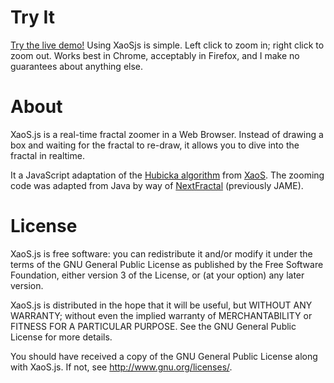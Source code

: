 # Try It

[Try the live demo!](http://xaos-project.github.io/XaoSjs/) Using XaoSjs is simple. Left click to zoom in; right click to zoom out.  Works best in Chrome, acceptably in Firefox, and I make no guarantees about anything else.

# About

XaoS.js is a real-time fractal zoomer in a Web Browser.  Instead of drawing a box and waiting for the fractal
to re-draw, it allows you to dive into the fractal in realtime.

It a JavaScript adaptation of the
[Hubicka algorithm](https://github.com/xaos-project/XaoS/blob/master/doc/xaosdev.info#L1755)
from [XaoS](http://xaos.sf.net). The zooming code was adapted from Java by way of
[NextFractal](http://nextfractal.nextbreakpoint.com/) (previously JAME).

# License

XaoS.js is free software: you can redistribute it and/or modify
it under the terms of the GNU General Public License as published by
the Free Software Foundation, either version 3 of the License, or
(at your option) any later version.

XaoS.js is distributed in the hope that it will be useful,
but WITHOUT ANY WARRANTY; without even the implied warranty of
MERCHANTABILITY or FITNESS FOR A PARTICULAR PURPOSE.  See the
GNU General Public License for more details.

You should have received a copy of the GNU General Public License
along with XaoS.js.  If not, see <http://www.gnu.org/licenses/>.
